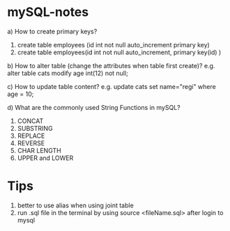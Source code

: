 # mySQL-notes
a) How to create primary keys?
1. create table employees (id int not null auto_increment primary key)
2. create table employees(id int not null auto_increment, primary key(id) )

b) How to alter table (change the attributes when table first create)?	e.g. alter table cats modify age int(12) not null;

c) How to update table content? e.g. update cats set name="regi" where age = 10;

d) What are the commonly used String Functions in mySQL?
1. CONCAT
2. SUBSTRING
3. REPLACE
4. REVERSE
5. CHAR LENGTH
6. UPPER and LOWER
# Tips
1. better to use alias when using joint table
2. run .sql file in the terminal by using source <fileName.sql> after login to mysql

